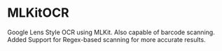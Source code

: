 # MLKitOCR

Google Lens Style OCR using MLKit. 
Also capable of barcode scanning.
Added Support for Regex-based scanning for more accurate results.
